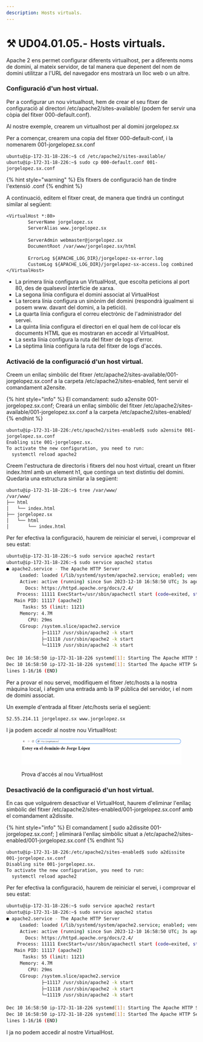 ```yaml
---
description: Hosts virtuals.
---
```


# ⚒ UD04.01.05.- Hosts virtuals.

Apache 2 ens permet configurar diferents virtualhost, per a diferents noms de domini, al mateix servidor, de tal manera que depenent del nom de domini utilitzar a l'URL del navegador ens mostrarà un lloc web o un altre.&#x20;

### Configuració d'un host virtual.

Per a configurar un nou virtualhost, hem de crear el seu fitxer de configuració al directori /etc/apache2/sites-available/ (podem fer servir una còpia del fitxer 000-default.conf).&#x20;

Al nostre exemple, crearem un virtualhost per al domini jorgelopez.sx

Per a començar, crearem una copia del fitxer 000-default-conf, i la nomenarem 001-jorgelopez.sx.conf&#x20;

```
ubuntu@ip-172-31-18-226:~$ cd /etc/apache2/sites-available/
ubuntu@ip-172-31-18-226:~$ sudo cp 000-default.conf 001-jorgelopez.sx.conf
```

{% hint style="warning" %}
Els fitxers de configuració han de tindre l'extensió .conf
{% endhint %}

A continuació, editem el fitxer creat, de manera que tindrá un contingut similar al següent:

```
<VirtualHost *:80>
        ServerName jorgelopez.sx
        ServerAlias www.jorgelopez.sx

        ServerAdmin webmaster@jorgelopez.sx
        DocumentRoot /var/www/jorgelopez.sx/html

        ErrorLog ${APACHE_LOG_DIR}/jorgelopez-sx-error.log
        CustomLog ${APACHE_LOG_DIR}/jorgelopez-sx-access.log combined
</VirtualHost>
```

* La primera línia configura un VirtualHost, que escolta peticions al port 80, des de qualsevol interfície de xarxa.
* La segona línia configura el domini associat al VirtualHost
* La tercera línia configura un sinònim del domini (respondrà igualment si posem www. davant del domini, a la petició).
* La quarta línia configura el correu electrònic de l'administrador del servei.&#x20;
* La quinta línia configura el directori en el qual hem de col·locar els documents HTML que es mostraran en accedir al VirtualHost.
* La sexta línia configura la ruta del fitxer de logs d'error.
* La sèptima línia configura la ruta del fitxer de logs d'accés.

### Activació de la configuració d'un host virtual.

Creem un enllaç simbòlic del fitxer /etc/apache2/sites-available/001-jorgelopez.sx.conf a la carpeta /etc/apache2/sites-enabled, fent servir el comandament a2ensite.

{% hint style="info" %}
El comandament: sudo a2ensite 001-jorgelopez.sx.conf; Creará un enllaç simbòlic del fitxer /etc/apache2/sites-available/001-jorgelopez.sx.conf a la carpeta /etc/apache2/sites-enabled/
{% endhint %}

```
ubuntu@ip-172-31-18-226:/etc/apache2/sites-enabled$ sudo a2ensite 001-jorgelopez.sx.conf
Enabling site 001-jorgelopez.sx.
To activate the new configuration, you need to run:
  systemctl reload apache2
```



Creem l'estructura de directoris i fitxers del nou host virtual, creant un fitxer index.html amb un element h1, que continga un text distintiu del domini. Quedaria una estructura similar a la següent:

```
ubuntu@ip-172-31-18-226:~$ tree /var/www/
/var/www/
├── html
│   └── index.html
├── jorgelopez.sx
│   └── html
│       └── index.html
```

Per fer efectiva la configuració, haurem de reiniciar el servei, i comprovar el seu estat:

```bash
ubuntu@ip-172-31-18-226:~$ sudo service apache2 restart
ubuntu@ip-172-31-18-226:~$ sudo service apache2 status
● apache2.service - The Apache HTTP Server
     Loaded: loaded (/lib/systemd/system/apache2.service; enabled; vendor pre>
     Active: active (running) since Sun 2023-12-10 16:58:50 UTC; 3s ago
       Docs: https://httpd.apache.org/docs/2.4/
    Process: 11111 ExecStart=/usr/sbin/apachectl start (code=exited, status=0>
   Main PID: 11117 (apache2)
      Tasks: 55 (limit: 1121)
     Memory: 4.7M
        CPU: 29ms
     CGroup: /system.slice/apache2.service
             ├─11117 /usr/sbin/apache2 -k start
             ├─11118 /usr/sbin/apache2 -k start
             └─11119 /usr/sbin/apache2 -k start

Dec 10 16:58:50 ip-172-31-18-226 systemd[1]: Starting The Apache HTTP Server.>
Dec 10 16:58:50 ip-172-31-18-226 systemd[1]: Started The Apache HTTP Server.
lines 1-16/16 (END)
```

Per a provar el nou servei, modifiquem el fitxer /etc/hosts a la nostra màquina local, i afegim una entrada amb la IP pública del servidor, i el nom de domini associat.

Un exemple d'entrada al fitxer /etc/hosts seria el següent:

```
52.55.214.11 jorgelopez.sx www.jorgelopez.sx
```

I ja podem accedir al nostre nou VirtualHost:

<figure><img src="../../.gitbook/assets/image (103).png" alt=""><figcaption><p>Prova d'accés al nou VirtualHost</p></figcaption></figure>

### Desactivació de la configuració d'un host virtual.

En cas que volguérem desactivar el VirtualHost, haurem d'eliminar l'enllaç simbòlic del fitxer /etc/apache2/sites-enabled/001-jorgelopez.sx.conf amb el comandament a2dissite.

{% hint style="info" %}
El comandament \[ sudo a2dissite 001-jorgelopez.sx.conf; ] eliminará l'enllaç simbòlic situat a /etc/apache2/sites-enabled/001-jorgelopez.sx.conf
{% endhint %}

```
ubuntu@ip-172-31-18-226:/etc/apache2/sites-enabled$ sudo a2dissite 001-jorgelopez.sx.conf
Disabling site 001-jorgelopez.sx.
To activate the new configuration, you need to run:
  systemctl reload apache2
```

Per fer efectiva la configuració, haurem de reiniciar el servei, i comprovar el seu estat:

```bash
ubuntu@ip-172-31-18-226:~$ sudo service apache2 restart
ubuntu@ip-172-31-18-226:~$ sudo service apache2 status
● apache2.service - The Apache HTTP Server
     Loaded: loaded (/lib/systemd/system/apache2.service; enabled; vendor pre>
     Active: active (running) since Sun 2023-12-10 16:58:50 UTC; 3s ago
       Docs: https://httpd.apache.org/docs/2.4/
    Process: 11111 ExecStart=/usr/sbin/apachectl start (code=exited, status=0>
   Main PID: 11117 (apache2)
      Tasks: 55 (limit: 1121)
     Memory: 4.7M
        CPU: 29ms
     CGroup: /system.slice/apache2.service
             ├─11117 /usr/sbin/apache2 -k start
             ├─11118 /usr/sbin/apache2 -k start
             └─11119 /usr/sbin/apache2 -k start

Dec 10 16:58:50 ip-172-31-18-226 systemd[1]: Starting The Apache HTTP Server.>
Dec 10 16:58:50 ip-172-31-18-226 systemd[1]: Started The Apache HTTP Server.
lines 1-16/16 (END)
```

I ja no podem accedir al nostre VirtualHost.




